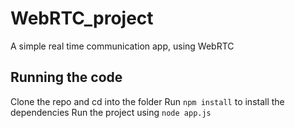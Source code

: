 # WebRTC_project

A simple real time communication app, using WebRTC

## Running the code

Clone the repo and cd into the folder
Run `npm install` to install the dependencies
Run the project using `node app.js` 

